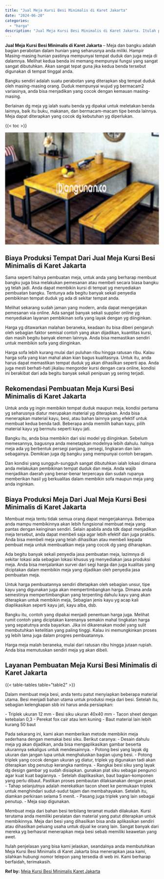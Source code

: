 ```yaml
---
title: "Jual Meja Kursi Besi Minimalis di Karet Jakarta"
date: "2024-06-20"
categories: 
  - "harga"
description: "Jual Meja Kursi Besi Minimalis di Karet Jakarta. Itulah penjelasan yang bisa kami jelaskan, seandainya anda membutuhkan Meja Kursi Besi Minimalis di Karet Ja..."
---
```


**Jual Meja Kursi Besi Minimalis di Karet Jakarta** – Meja dan bangku adalah bagian perabotan dalam hunian yang seharusnya anda miliki. Hampir Masing-masing hunian pastinya mempunyai tempat duduk dan juga meja di dalamnya. Melihat kedua benda ini memang mempunyai fungsi yang sangat sangat dibutuhkan. Akan sangat tepat guna jika kedua benda tersebut digunakan di tempat tinggal anda.

Bangku sendiri adalah suatu perabotan yang diterapkan sbg tempat duduk oleh masing-masing orang. Duduk mempunyai wujud yg bermacam2 variasinya, anda bisa menjadikan yang cocok dengan kemauan masing-masing.

Berlainan dg meja yg ialah suatu benda yg dipakai untuk meletakan benda lainnya, baik itu buku, makanan, dan bermacam-macam tipe benda lainnya. Meja dapat diterapkan yang cocok dg kebutuhan yg diperlukan.

{{< toc >}}

![Jual Meja Kursi Besi Minimalis di Karet Jakarta](/images/jual-meja-besi-murah28.png)

## Biaya Produksi Tempat Dari Jual Meja Kursi Besi Minimalis di Karet Jakarta

Sama seperti halnya pembuatan meja, untuk anda yang berharap membuat bangku juga bisa melakukan pemesanan atau membeli secara biasa bangku yg telah jadi. Anda dapat membikin kursi di tempat yg menyediakan pembuatan bangku. Tentunya ada begitu banyak sekali penyedia pembikinan tempat duduk yg ada di sekitar tempat anda.

Melihat sekarang sudah jaman yang modern, anda dapat mengerjakan pemesanan via online. Ada sangat banyak sekali supplier online yg menyediakan layanan pembikinan sofa yang layak dengan yg diinginkan.

Harga yg ditawarkan malahan beraneka, keadaan itu bisa diberi pengaruh oleh sebagian faktor semisal contoh yang akan dijadikan, kuantitas kursi, dan masih begitu banyak elemen lainnya. Anda bisa memastikan sendiri untuk membikin sofa yang diinginkan.

Harga sofa lebih kurang mulai dari puluhan ribu hingga ratusan ribu. Kalau harga sofa yang kian mahal akan kian bagus kualitasnya. Untuk itu, anda harus dapat memastikan tempat duduk yg akan dihasilkan seperti apa. Anda juga mesti berhati-hati jikalau mengorder kursi dengan cara online, kondisi ini berakibat dari ada begitu banyak sekali penipuan yg sering terjadi.

## Rekomendasi Pembuatan Meja Kursi Besi Minimalis di Karet Jakarta

Untuk anda yg ingin membikin tempat duduk maupun meja, kondisi pertama yg seharusnya diatur merupakan material yg diterapkan. Anda bisa menerapkan material kayu, besi, atau bahan lainnya yang efektif untuk membuat kedua benda tadi. Beberapa anda memilih bahan kayu, pilih material kayu yg bermutu seperti kayu jati.

Bangku itu, anda bisa membikin dari sisi model yg diinginkan. Sebelum memesannya, bagusnya anda menetapkan modelnya lebih dahulu. halnya meja ada yg berbentuk persegi panjang, persegi, lingkaran dan lain sebagainya. Demikian juga dg bangku yang mempunyai contoh beragam.

Dan kondisi yang sungguh-sungguh sangat dibutuhkan ialah lokasi dimana anda melakukan pembikinan tempat duduk dan meja. Anda wajib menjadikan daerah yang benar-benar terpercaya dan sudah rupanya memberikan hasil yg berkualitas dalam membikin sofa maupun meja yang anda inginkan.

## Biaya Produksi Meja Dari Jual Meja Kursi Besi Minimalis di Karet Jakarta

Membuat meja tentu tidak semua orang dapat mengerjakannya. Beberapa anda mampu membikinnya akan lebih fungsional membuat meja yang pantas dengan keinginan sendiri. Selain apabila anda tdk dapat menjadikan meja tersebut, anda dapat membeli saja agar lebih efektif dan juga praktis. Anda bisa membeli meja yang telah dihasilkan atau membeli kepada pembuat meja untuk membuatkan meja yang cocok dg yang diharapkan.

Ada begitu banyak sekali penyedia jasa pembuatan meja, lazimnya di sekitar lokasi ada sebagian lokasi khusus yg menyediakan jasa produksi meja. Anda bisa menjalankan survei dari segi harga dan juga kualitas yang diciptakan dalam membikin meja yang dijadikan oleh penyedia jasa pembuatan meja.

Untuk harga pembuatannya sendiri ditetapkan oleh sebagian unsur, tipe kayu yang digunakan juga akan mempertimbangkan harga. Dimana anda semestinya mempertimbangkan yang terpenting dahulu kayu yang akan diterapkan untuk membikin meja, Sebagian jenis kayu yg acap kali diaplikasikan seperti kayu jati, kayu alba, dsb.

Bangku itu, contoh yang dipakai menjadi penentuan harga juga. Melihat rumit contoh yang diciptakan karenanya semakin mahal tingkatan harga yang sepatutnya anda bayarkan. Jika ini dikarenakan model yang sulit membutuhkan ketelitian yang paling tinggi. Kalau ini memungkinkan proses yg lebih lama juga dalam progres pembuatannya.

Harga meja malah beraneka, mulai dari ratusan ribu hingga jutaan rupiah. Anda bisa memutuskan sendiri meja yg akan dibeli.

## Layanan Pembuatan Meja Kursi Besi Minimalis di Karet Jakarta

{{< table-tables table="table2" >}}

Dalam membuat meja besi, anda tentu patut menyiapkan beberapa material utama. Besi menjadi bahan utama untuk produksi meja dari besi. Setelah itu, sebagian kelengkapan sbb ini harus anda persiapkan:

\- Triplek ukuran 12 mm - Besi siku ukuran 40x40 mm - Tacon sheet dengan ketebalan 0,3 - Perekat fox cair atau lem kuning - Baut material lain lebih kurang 50 baut

Pada sekarang ini, kami akan memberikan metode membikin meja sederhana dengan memakai besi siku. Berikut caranya: - Desain dahulu meja yg akan dijadikan, anda bisa mengaplikasikan gambar beserta ukurannya sekaligus untuk mendesainnya. - Potong besi yang layak dg ukuran dan jangan lupa untuk menghaluskan bagian ujung besi. - Potong triplek yang cocok dengan ukuran yg diatur, triplek yg digunakan tadi akan diterapkan sbg penutup kerangka nantinya. - Rangkai besi siku yang layak dg design gambar yg sudah disiapkan. gunakan plat siku sebagai pengunci agar kuat kuat bagiannya. - Setelah diaplikasikan, baut bagian-komponen yang perlu dibaut. Pastikan proses pembautan dilaksanakan dengan pesat. - Tahap selanjutnya adalah merekatkan tacon sheet ke permukaan triplek untuk menghindari sudut-sudut tajam dan membahayakan. Setelah itu, diamkan perkiraan selama 5 menit. - Pasang juga triplek yang lain sebagai penutup. - Meja siap digunakan.

Membuat meja dari bahan besi terbilang teramat mudah dilakukan. Kursi terutama anda memiliki peralatan dan material yang patut diterapkan untuk membikinnya. Meja dari besi yang dihasilkan bisa anda aplikasikan sendiri atau dihasilkan peluang usaha untuk dijual ke orang lain. Sangat banyak dari mereka yg berhasrat menerapkan meja besi sebab memiliki keawetan yang awet.

Itulah penjelasan yang bisa kami jelaskan, seandainya anda membutuhkan Meja Kursi Besi Minimalis di Karet Jakarta bisa menerapkan jasa kami, silahkan hubungi nomor telepon yang tersedia di web ini. Kami berharap berfaidah, terimakasih.

**Ref by:** [Meja Kursi Besi Minimalis Karet Jakarta](https://id.wikipedia.org/wiki/Meja)
